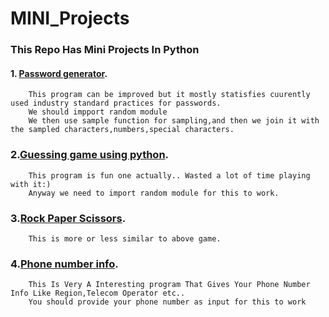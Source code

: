 # MINI_Projects

### This Repo Has Mini Projects In Python

#### 1. [Password generator](https://github.com/iamrahulreddy/MINI_Projects/blob/main/password_generator.py).
        This program can be improved but it mostly statisfies cuurently used industry standard practices for passwords.
        We should impport random module
        We then use sample function for sampling,and then we join it with the sampled characters,numbers,special characters. 
 
 ### 2.[Guessing game using python](https://github.com/iamrahulreddy/MINI_Projects/blob/main/GuessingGameUsingPython.py).
        This program is fun one actually.. Wasted a lot of time playing with it:)
        Anyway we need to import random module for this to work.
       
  ### 3.[Rock Paper Scissors](https://github.com/iamrahulreddy/MINI_Projects/blob/main/RockPaperScissors.py).
        This is more or less similar to above game.
        
  ### 4.[Phone number info](https://github.com/iamrahulreddy/MINI_Projects/blob/main/phonenumber_info.py).
        This Is Very A Interesting program That Gives Your Phone Number Info Like Region,Telecom Operator etc.. 
        You should provide your phone number as input for this to work
